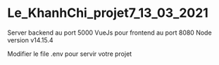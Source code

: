 # Le_KhanhChi_projet7_13_03_2021
Server backend au port 5000
VueJs pour frontend au port 8080
Node version v14.15.4

Modifier le file .env pour servir votre projet
